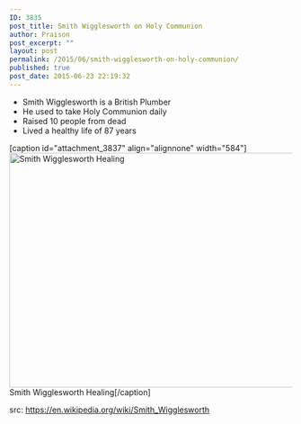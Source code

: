 ```yaml
---
ID: 3835
post_title: Smith Wigglesworth on Holy Communion
author: Praison
post_excerpt: ""
layout: post
permalink: /2015/06/smith-wigglesworth-on-holy-communion/
published: true
post_date: 2015-06-23 22:19:32
---
```

<ul>
	<li>Smith Wigglesworth is a British Plumber</li>
	<li>He used to take Holy Communion daily</li>
	<li>Raised 10 people from dead</li>
	<li>Lived a healthy life of 87 years</li>
</ul>
[caption id="attachment_3837" align="alignnone" width="584"]<a href="http://biblerevelation.org/wp-content/uploads/2015/06/Smith-Wigglesworth-Healing.png"><img class="size-full wp-image-3837" src="http://biblerevelation.org/wp-content/uploads/2015/06/Smith-Wigglesworth-Healing.png" alt="Smith Wigglesworth Healing" width="584" height="417" /></a> Smith Wigglesworth Healing[/caption]

src: https://en.wikipedia.org/wiki/Smith_Wigglesworth